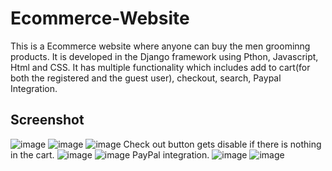 # Ecommerce-Website
This is a Ecommerce website where anyone can buy the men groominng products. It is developed in the Django framework using Pthon, Javascript, Html and CSS. It has multiple functionality which includes add to cart(for both the registered and the guest user), checkout, search, Paypal Integration.

## Screenshot
![image](https://user-images.githubusercontent.com/83192229/125193425-fd0f1680-e269-11eb-8226-8966f136c9c6.png)
![image](https://user-images.githubusercontent.com/83192229/125193467-23cd4d00-e26a-11eb-87de-778aa962a23a.png)
![image](https://user-images.githubusercontent.com/83192229/125193490-3ba4d100-e26a-11eb-8807-db58f51dbd0c.png)
Check out button gets disable if there is nothing in the cart.
![image](https://user-images.githubusercontent.com/83192229/125193519-5f681700-e26a-11eb-9a97-627fa01bd212.png)
![image](https://user-images.githubusercontent.com/83192229/125193535-77d83180-e26a-11eb-8f82-ef535c7b8c44.png)
PayPal integration.
![image](https://user-images.githubusercontent.com/83192229/125193585-c08fea80-e26a-11eb-9a3c-c80164d36d31.png)
![image](https://user-images.githubusercontent.com/83192229/125193608-e6b58a80-e26a-11eb-8edb-ad8a67d07024.png)
